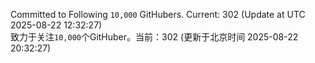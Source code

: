 Committed to Following `10,000` GitHubers. Current: <!-- FOLLOWING_COUNT -->302<!-- FOLLOWING_COUNT --> (Update at UTC <!-- LAST_UPDATED -->2025-08-22 12:32:27<!-- LAST_UPDATED -->)<br>
致力于关注`10,000`个GitHuber。当前：<!-- FOLLOWING_COUNT -->302<!-- FOLLOWING_COUNT --> (更新于北京时间 <!-- LAST_UPDATED_CST -->2025-08-22 20:32:27<!-- LAST_UPDATED_CST -->)
